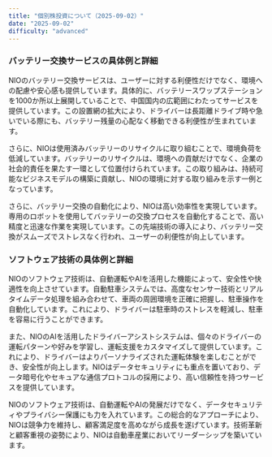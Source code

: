 ```yaml
---
title: "個別株投資について（2025-09-02）"
date: "2025-09-02"
difficulty: "advanced"
---
```


### バッテリー交換サービスの具体例と詳細
NIOのバッテリー交換サービスは、ユーザーに対する利便性だけでなく、環境への配慮や安心感も提供しています。具体的に、バッテリースワップステーションを1000か所以上展開していることで、中国国内の広範囲にわたってサービスを提供しています。この設置網の拡大により、ドライバーは長距離ドライブ時や急いでいる際にも、バッテリー残量の心配なく移動できる利便性が生まれています。

さらに、NIOは使用済みバッテリーのリサイクルに取り組むことで、環境負荷を低減しています。バッテリーのリサイクルは、環境への貢献だけでなく、企業の社会的責任を果たす一環として位置付けられています。この取り組みは、持続可能なビジネスモデルの構築に貢献し、NIOの環境に対する取り組みを示す一例となっています。

さらに、バッテリー交換の自動化により、NIOは高い効率性を実現しています。専用のロボットを使用してバッテリーの交換プロセスを自動化することで、高い精度と迅速な作業を実現しています。この先端技術の導入により、バッテリー交換がスムーズでストレスなく行われ、ユーザーの利便性が向上しています。

### ソフトウェア技術の具体例と詳細
NIOのソフトウェア技術は、自動運転やAIを活用した機能によって、安全性や快適性を向上させています。自動駐車システムでは、高度なセンサー技術とリアルタイムデータ処理を組み合わせて、車両の周囲環境を正確に把握し、駐車操作を自動化しています。これにより、ドライバーは駐車時のストレスを軽減し、駐車を容易に行うことができます。

また、NIOのAIを活用したドライバーアシストシステムは、個々のドライバーの運転パターンや好みを学習し、運転支援をカスタマイズして提供しています。これにより、ドライバーはよりパーソナライズされた運転体験を楽しむことができ、安全性が向上します。NIOはデータセキュリティにも重点を置いており、データ暗号化やセキュアな通信プロトコルの採用により、高い信頼性を持つサービスを提供しています。

NIOのソフトウェア技術は、自動運転やAIの発展だけでなく、データセキュリティやプライバシー保護にも力を入れています。この総合的なアプローチにより、NIOは競争力を維持し、顧客満足度を高めながら成長を遂げています。技術革新と顧客重視の姿勢により、NIOは自動車産業においてリーダーシップを築いています。
